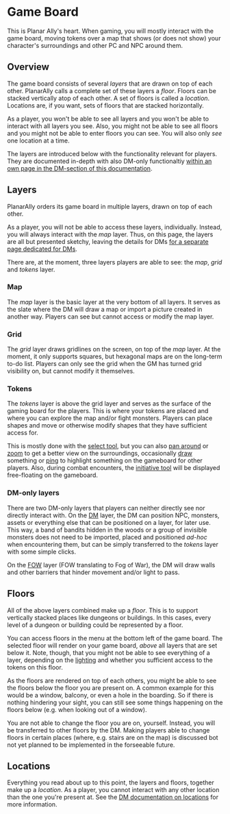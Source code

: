 # Game Board

This is Planar Ally's heart.
When gaming, you will mostly interact with the game board, moving tokens over a map that shows (or does not show) your character's surroundings and other PC and NPC around them.

## Overview

The game board consists of several *layers* that are drawn on top of each other.
PlanarAlly calls a complete set of these layers a *floor*.
Floors can be stacked vertically atop of each other.
A set of floors is called a *location*.
Locations are, if you want, sets of floors that are stacked horizontally.

As a player, you won't be able to see all layers and you won't be able to interact with all layers you see.
Also, you might not be able to see all floors and you might not be able to enter floors you can see.
You will also only *see* one location at a time.

The layers are introduced below with the functionality relevant for players.
They are documented in-depth with also DM-only functionaltiy [within an own page in the DM-section of this documentation](/docs/dm/layers/).

## Layers

PlanarAlly orders its game board in multiple layers, drawn on top of each other.

As a player, you will not be able to access these layers, individually.
Instead, you will always interact with the *map* layer.
Thus, on this page, the layers are all but presented sketchy, leaving the details for DMs [for a separate page dedicated for DMs](/docs/dm/layers/).

There are, at the moment, three layers players are able to see: the *map*, *grid* and *tokens* layer.

### Map

The *map* layer is the basic layer at the very bottom of all layers.
It serves as the slate where the DM will draw a map or import a picture created in another way.
Players can see but cannot access or modify the map layer.

### Grid

The *grid* layer draws gridlines on the screen, on top of the *map* layer.
At the moment, it only supports squares, but hexagonal maps are on the long-term to-do list.
Players can only see the grid when the GM has turned grid visibility on, but cannot modify it themselves.

### Tokens

The *tokens* layer is above the grid layer and serves as the surface of the gaming board for the players.
This is where your tokens are placed and where you can explore the map and/or fight monsters.
Players can place shapes and move or otherwise modify shapes that they have sufficient access for.

This is mostly done with the [select tool](/docs/tools/select/), but you can also [pan around](/docs/tools/pan/) or [zoom](/docs/tools/zoom/) to get a better view on the surroundings, occasionally [draw](/docs/tools/draw/) something or [ping](/docs/tools/ping) to highlight something on the gameboard for other players.
Also, during combat encounters, the [initiative tool](/docs/tools/initiative) will be displayed free-floating on the gameboard.

### DM-only layers
There are two DM-only layers that players can neither directly see nor directly interact with.
On the [DM](/docs/dm/layers/#dm) layer, the DM can position NPC, monsters, assets or everything else that can be positioned on a layer, for later use.
This way, a band of bandits hidden in the woods or a group of invisible monsters does not need to be imported, placed and positioned *ad-hoc* when encountering them, but can be simply transferred to the *tokens* layer with some simple clicks.

On the [FOW](/docs/dm/layers/#fow) layer (FOW translating to Fog of War), the DM will draw walls and other barriers that hinder movement and/or light to pass.

## Floors

All of the above layers combined make up a *floor*.
This is to support vertically stacked places like dungeons or buildings.
In this cases, every level of a dungeon or building could be represented by a floor.

You can access floors in the menu at the bottom left of the game board.
The selected floor will render on your game board, *above* all layers that are set below it.
Note, though, that you might not be able to see everything of a layer, depending on the [lighting](/docs/dm/light-shadows) and whether you sufficient access to the tokens on this floor.

As the floors are rendered on top of each others, you might be able to see the floors below the floor you are present on.
A common example for this would be a window, balcony, or even a hole in the boarding.
So if there is nothing hindering your sight, you can still see some things happening on the floors below (e.g. when looking out of a window).

You are not able to change the floor you are on, yourself.
Instead, you will be transferred to other floors by the DM.
Making players able to change floors in certain places (where, e.g. stairs are on the map) is discussed bot not yet planned to be implemented in the forseeable future.

## Locations

Everything you read about up to this point, the layers and floors, together make up a *location*.
As a player, you cannot interact with any other location than the one you're present at.
See the [DM documentation on locations](/docs/dm/locations/) for more information.
